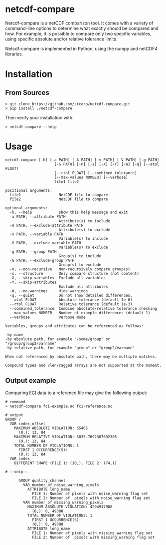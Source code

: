 # netcdf-compare

Netcdf-compare is a netCDF comparison tool. It comes with a variety of command-line options to determine what exactly should be compared and how. For example, it is possible to compare only two specific variables, using specific absolute and/or relative tolerance limits.

Netcdf-compare is implemented in Python, using the numpy and netCDF4 libraries.

# Installation
## From Sources
```
> git clone https://github.com/stcorp/netcdf-compare.git
> pip install ./netcdf-compare
```

Then verify your installation with:
```
> netcdf-compare --help 
```


# Usage

    netcdf-compare [-h] [-a PATH] [-A PATH] [-v PATH] [-V PATH] [-g PATH]
                          [-G PATH] [-n] [-s] [-X] [-Y] [-W] [-q] [--atol FLOAT]
                          [--rtol FLOAT] [--combined_tolerance]
                          [--max-values NUMBER] [--verbose]
                          file1 file2

    positional arguments:
      file1                 NetCDF file to compare
      file2                 NetCDF file to compare

    optional arguments:
      -h, --help            show this help message and exit
      -a PATH, --attribute PATH
                            Attribute(s) to include
      -A PATH, --exclude-attribute PATH
                            Attribute(s) to exclude
      -v PATH, --variable PATH
                            Variable(s) to include
      -V PATH, --exclude-variable PATH
                            Variable(s) to exclude
      -g PATH, --group PATH
                            Group(s) to include
      -G PATH, --exclude-group PATH
                            Group(s) to exclude
      -n, --non-recursive   Non-recursively compare group(s)
      -s, --structure       Only compare structure (not content)
      -X, --skip-variables  Exclude all variables
      -Y, --skip-attributes
                            Exclude all attributes
      -W, --no-warnings     Hide warnings
      -q, --quiet           Do not show detailed differences.
      --atol FLOAT          Absolute tolerance (default 1e-6)
      --rtol FLOAT          Relative tolerance (default 1e-3)
      --combined_tolerance  Combine absolute/relative tolerance checking
      --max-values NUMBER   Number of example differences (default 1)
      --verbose             Verbose mode

    Variables, groups and attributes can be referenced as follows:

    -by name
    -by absolute path, for example "/some/group" or "/group/group2/varname"
    -by relative path, for example "group" or "group2/varname"

    When not referenced by absolute path, there may be multiple matches.

    Compound types and vlen/ragged arrays are not supported at the moment,

## Output example

Comparing [FCI](https://www.eumetsat.int/mtg-flexible-combined-imager-fci) data to a reference file may give the following output:
```
# command
> netcdf-compare fci-example.nc fci-reference.nc
```

```
# output
GROUP /
  VAR index_offset
    MAXIMUM ABSOLUTE VIOLATION: 65465
      (0,): 13, 84
    MAXIMUM RELATIVE VIOLATION: 5035.7692307692305
      (0,): 13, 84
    TOTAL NUMBER OF VIOLATIONS: 1
      FIRST 1 OCCURRENCE(S):
      (0,): 13, 84
  VAR index
    DIFFERENT SHAPE (FILE 1: (10,), FILE 2: (74,))

# --snip--

      GROUP quality_channel
        VAR number_of_noise_warning_pixels
          ATTRIBUTE long_name
            FILE 1: Number of pixels with noise_warning flag set
            FILE 2: Number of  pixels with noise_warning flag set
        VAR number_of_missing_warning_pixels
          MAXIMUM ABSOLUTE VIOLATION: 4294917908
            (0,): 0, 49388
          TOTAL NUMBER OF VIOLATIONS: 1
            FIRST 1 OCCURRENCE(S):
            (0,): 0, 49388
          ATTRIBUTE long_name
            FILE 1: Number of pixels with missing_warning flag set
            FILE 2: Number of  pixels with missing_warning flag set

```
